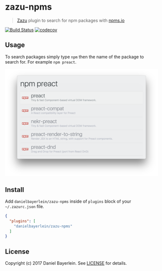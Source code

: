 # zazu-npms

> [Zazu](https://github.com/tinytacoteam/zazu) plugin to search for npm packages with [npms.io](https://npms.io/)

[![Build Status](https://travis-ci.org/danielbayerlein/zazu-npms.svg?branch=master)](https://travis-ci.org/danielbayerlein/zazu-npms)
[![codecov](https://codecov.io/gh/danielbayerlein/zazu-npms/branch/master/graph/badge.svg)](https://codecov.io/gh/danielbayerlein/zazu-npms)

## Usage

To search packages simply type `npm` then the name of the package to search for.
For example `npm preact`.

![screenshot](./screenshot.png)

## Install

Add `danielbayerlein/zazu-npms` inside of `plugins` block of your `~/.zazurc.json` file.

```json
{
  "plugins": [
    "danielbayerlein/zazu-npms"
  ]
}
```

## License

Copyright (c) 2017 Daniel Bayerlein. See [LICENSE](./LICENSE.md) for details.
